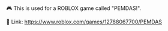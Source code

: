 🎮 This is used for a ROBLOX game called "PEMDAS!".

🚪 Link: https://www.roblox.com/games/12788067700/PEMDAS
